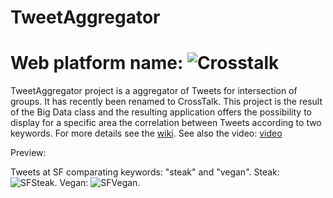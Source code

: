 TweetAggregator
===============
Web platform name:
![Crosstalk](http://s27.postimg.org/k6bl7qg2b/crosstalk3.png)
===============
TweetAggregator project is a aggregator of Tweets for intersection of groups. It has recently been renamed to CrossTalk. This project is the result of the Big Data class and the resulting application offers the possibility to display for a specific area the correlation between Tweets according to two keywords.
For more details see the [wiki](https://github.com/TweetAggregator/TweetAggregator/wiki/).
See also the video: [video](https://github.com/TweetAggregator/TweetAggregator/blob/master/sandbox/screenshots/elections.mp4)

Preview:

Tweets at SF comparating keywords: "steak" and "vegan".
Steak:
![SFSteak](http://s4.postimg.org/q2t0aw0ul/SF_steak.png).
Vegan:
![SFVegan](http://s29.postimg.org/u24cvcsjr/SF_vegan.jpg).
